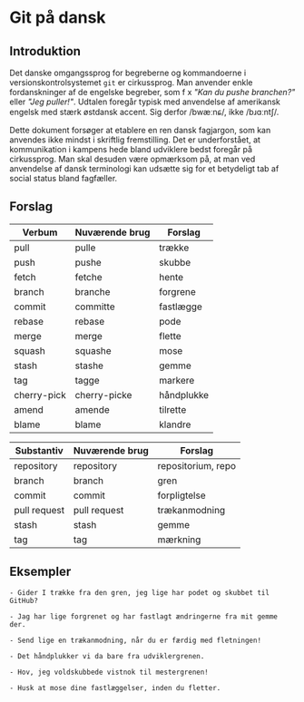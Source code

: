 # Git på dansk

## Introduktion

Det danske omgangssprog for begreberne og kommandoerne i versionskontrolsystemet `git` er cirkussprog.
Man anvender enkle fordanskninger af de engelske begreber, som f x _"Kan du pushe branchen?"_ eller _"Jeg puller!"_.
Udtalen foregår typisk med anvendelse af amerikansk engelsk med stærk østdansk accent.
Sig derfor /bwæːnɕ/, ikke /bɹɑːntʃ/.

Dette dokument forsøger at etablere en ren dansk fagjargon, som kan anvendes ikke mindst i skriftlig fremstilling.
Det er underforstået, at kommunikation i kampens hede bland udviklere bedst foregår på cirkussprog.
Man skal desuden være opmærksom på, at man ved anvendelse af dansk terminologi kan udsætte sig for et betydeligt tab af social status bland fagfæller. 

## Forslag


| Verbum      | Nuværende brug | Forslag       |
|-------------|----------------|---------------|
| pull        | pulle          | trække        |
| push        | pushe          | skubbe        |
| fetch       | fetche         | hente         |
| branch      | branche        | forgrene      |
| commit      | committe       | fastlægge     |
| rebase      | rebase         | pode          |
| merge       | merge          | flette        |
| squash      | squashe        | mose          |
| stash       | stashe         | gemme         |
| tag         | tagge          | markere       |
| cherry-pick | cherry-picke   | håndplukke    |
| amend       | amende         | tilrette      |
| blame       | blame          | klandre       |

| Substantiv   | Nuværende brug | Forslag      |
|--------------|----------------|--------------|
| repository   | repository     | repositorium, repo    |
| branch       | branch         | gren         |
| commit       | commit         | forpligtelse |
| pull request | pull request   | trækanmodning|
| stash        | stash          | gemme        |
| tag          | tag            | mærkning     |

## Eksempler

    - Gider I trække fra den gren, jeg lige har podet og skubbet til GitHub?

    - Jag har lige forgrenet og har fastlagt ændringerne fra mit gemme der.

    - Send lige en trækanmodning, når du er færdig med fletningen!

    - Det håndplukker vi da bare fra udviklergrenen.
    
    - Hov, jeg voldskubbede vistnok til mestergrenen!

    - Husk at mose dine fastlæggelser, inden du fletter.

